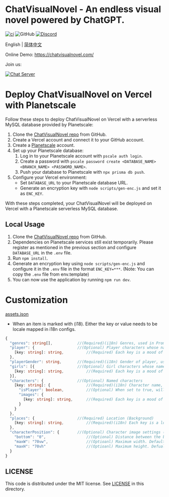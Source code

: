 # ChatVisualNovel - An endless visual novel powered by ChatGPT.

[![ci](https://github.com/prompt-engineering/chat-visual-novel/actions/workflows/ci.yml/badge.svg)](https://github.com/prompt-engineering/chat-visual-novel/actions/workflows/ci.yml)
![GitHub](https://img.shields.io/github/license/prompt-engineering/chat-visual-novel)
[![Discord](https://img.shields.io/discord/1082563233593966612)](https://discord.gg/FSWXq4DmEj)

English | [简体中文](./README.zh-CN.md)

Online Demo: https://chatvisualnovel.com/

Join us:

[![Chat Server](https://img.shields.io/badge/chat-discord-7289da.svg)](https://discord.gg/FSWXq4DmEj)

# Deploy ChatVisualNovel on Vercel with Planetscale

Follow these steps to deploy ChatVisualNovel on Vercel with a serverless MySQL database provided by Planetscale:

1.  Clone the [ChatVisualNovel repo](https://github.com/prompt-engineering/chat-visual-novel) from GitHub.
2.  Create a Vercel account and connect it to your GitHub account.
3.  Create a [Planetscale](https://app.planetscale.com) account.
4.  Set up your Planetscale database:
    1.  Log in to your Planetscale account with `pscale auth login`.
    2.  Create a password with `pscale password create <DATABASE_NAME> <BRANCH_NAME> <PASSWORD_NAME>`.
    3.  Push your database to Planetscale with `npx prisma db push`.
5.  Configure your Vercel environment:
    - Set `DATABASE_URL` to your Planetscale database URL.
    - Generate an encryption key with `node scripts/gen-enc.js` and set it as `ENC_KEY`.

With these steps completed, your ChatVisualNovel will be deployed on Vercel with a Planetscale serverless MySQL database.

## Local Usage

1.  Clone the [ChatVisualNovel repo](https://github.com/prompt-engineering/chat-visual-novel) from GitHub.
2.  Dependencies on Planetscale services still exist temporarily. Please register as mentioned in the previous section and configure `DATABASE_URL` in the `.env` file.
3.  Run `npm install`.
4.  Generate an encryption key using `node scripts/gen-enc.js` and configure it in the `.env` file in the format `ENC_KEY=***`. (Note: You can copy the `.env` file from env.template)
5.  You can now use the application by running `npm run dev`.

# Customization

[assets.json](src/assets/assets.json)

- When an item is marked with (i18). Either the key or value needs to be locale mapped in i18n configs.

```typescript
{
  "genres": string[],           //(Required)(i18n) Genres, used in Prompt
  "player": {                   //(Optional) Player characters whose name will be generated by ChatGPT. Used only when there is no isPlayer: true in characters.
    [key: string]: string,          //(Required) Each key is a mood of the character. Can have any number of moods but there must be one named neutral. All possible moods of the first character will be used in Prompt for mood selection of all characters. Value is the URL to the image of corresponding mood.
  },
  "playerGender": string,       //(Required)(i18n) Gender of player, used in Prompt
  "girls": [{                   //(Optional) Girl characters whose names will be generated by ChatGPT. Used only when there is no isPlayer: false in characters.
    [key: string]: string,          //(Required) Each key is a mood of the character. Can have any number of moods but there must be one named neutral. All possible moods of the first character will be used in Prompt for mood selection of all characters. Value is the URL to the image of corresponding mood.
  }],
  "characters": {               //(Optional) Named characters
    [key: string]: {                //(Required)(i18n) Character name, used in Prompt
      "isPlayer": boolean,          //(Optional) When set to true, will be the player character. Please only set one character as isPlayer: true.
      "images": {
        [key: string]: string,      //(Required) Each key is a mood of the character. Can have any number of moods but there must be one named neutral. All possible moods of the first character will be used in Prompt for mood selection of all characters. Value is the URL to the image of corresponding mood.
      }
    }
  },
  "places": {                   //(Required) Location (Background)
    [key: string]: string,          //(Required)(i18n) Each key is a location. There must be at least one location. All possible locations will be used in Prompt for location selection. Value is the URL to the image of the location.
  },
  "characterPosition": {        //(Optional) Character image settings (CSS)
    "bottom": "0",                  //(Optional) Distance between the bottom edge of the image to the bottom of view port. Defaults to 100% (relative to dialogue box)
    "maxW": "70vw",                 //(Optioanl) Maximum width. Defaults to 70vw
    "maxH": "70vh"                  //(Optioanl) Maximum height. Defualts to 70vh
  }
}
```

## LICENSE

This code is distributed under the MIT license. See [LICENSE](./LICENSE) in this directory.
